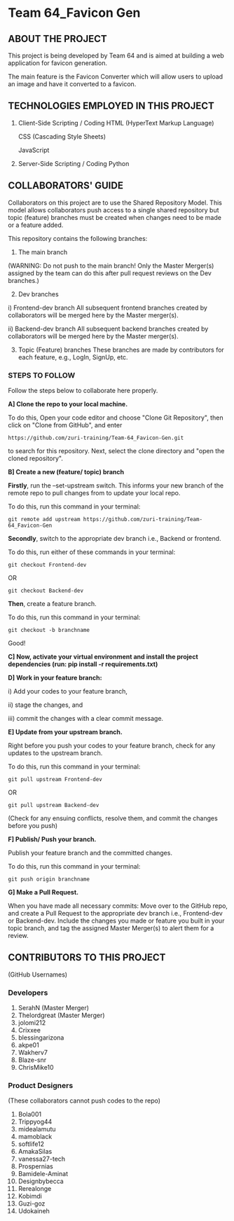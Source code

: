 # Team 64_Favicon Gen
## ABOUT THE PROJECT

This project is being developed by Team 64 and is aimed at building a web application for favicon generation.

The main feature is the Favicon Converter which will allow users to upload an image and have it converted to a favicon. 

## TECHNOLOGIES EMPLOYED IN THIS PROJECT
1) Client-Side Scripting / Coding
      HTML (HyperText Markup Language)

      CSS (Cascading Style Sheets)
      
      JavaScript
2) Server-Side Scripting / Coding
      Python

## COLLABORATORS' GUIDE

Collaborators on this project are to use the Shared Repository Model. This model allows collaborators push access to a single shared repository but topic (feature) branches must be created when changes need to be made or a feature added.

This repository contains the following branches:
1) The main branch

(WARNING: Do not push to the main branch! Only the Master Merger(s) assigned by the team can do this after pull request reviews on the Dev branches.)

2) Dev branches

i) Frontend-dev branch
All subsequent frontend branches created by collaborators will be merged here by the Master merger(s).

ii) Backend-dev branch
All subsequent backend branches created by collaborators will be merged here by the Master merger(s).

3) Topic (Feature) branches
These branches are made by contributors for each feature, e.g., LogIn, SignUp, etc. 

### STEPS TO FOLLOW
Follow the steps below to collaborate here properly.

**A] Clone the repo to your local machine.**

To do this, 
Open your code editor and choose "Clone Git Repository", then click on "Clone from GitHub", and enter 

```https://github.com/zuri-training/Team-64_Favicon-Gen.git```

to search for this repository. 
Next, select the clone directory and "open the cloned repository".

**B] Create a new (feature/ topic) branch**

**Firstly**, run the –set-upstream switch. This informs your new branch of the remote repo to pull changes from to update your local repo.

To do this, run this command in your terminal:

```git remote add upstream https://github.com/zuri-training/Team-64_Favicon-Gen```

**Secondly**, switch to the appropriate dev branch i.e., Backend or frontend.

To do this, run either of these commands in your terminal:

```git checkout Frontend-dev```

OR

```git checkout Backend-dev```

**Then**, create a feature branch.

To do this, run this command in your terminal:

```git checkout -b branchname```

Good!

**C] Now, activate your virtual environment and install the project dependencies (run: pip install -r requirements.txt)**

**D] Work in your feature branch:**

i) Add your codes to your feature branch,

ii) stage the changes, and

iii) commit the changes with a clear commit message.

**E] Update from your upstream branch.**

Right before you push your codes to your feature branch, check for any updates to the upstream branch. 

To do this, run this command in your terminal:

```git pull upstream Frontend-dev```

OR

```git pull upstream Backend-dev```

(Check for any ensuing conflicts, resolve them, and commit the changes before you push)

**F] Publish/ Push your branch.**

Publish your feature branch and the committed changes.

To do this, run this command in your terminal:

```git push origin branchname```

**G] Make a Pull Request.**

When you have made all necessary commits:
Move over to the GitHub repo, and create a Pull Request to the appropriate dev branch i.e., Frontend-dev or Backend-dev. Include the changes you made or feature you built in your topic branch, and tag the assigned Master Merger(s) to alert them for a review.

## CONTRIBUTORS TO THIS PROJECT
(GitHub Usernames)

### Developers
1) SerahN (Master Merger)
2) Thelordgreat (Master Merger)
3) jolomi212
4) Crixxee
5) blessingarizona
6) akpe01
7) Wakherv7
8) Blaze-snr
9) ChrisMike10

### Product Designers 
(These collaborators cannot push codes to the repo)
1) Bola001
2) Trippyog44
3) midealamutu
4) mamoblack
5) softlife12
6) AmakaSilas
7) vanessa27-tech
8) Prospernias
9) Bamidele-Aminat
10) Designbybecca
11) Rerealonge
12) Kobimdi
13) Guzi-goz
14) Udokaineh
